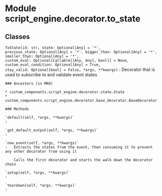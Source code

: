 Module script_engine.decorator.to_state
=======================================

Classes
-------

`ToState(id: str, state: Optional[Any] = '*', previous_state: Optional[Any] = '*', bigger_than: Optional[Any] = '*', smaller_than: Optional[Any] = '*', custom_eval: Optional[Callable[[Any, Any], bool]] = None, custom_eval_condition: Optional[Any] = True, stay_valid: Optional[bool] = False, *args, **kwargs)`
:   Decorator that is used to subscribe to and validate event states

    ### Ancestors (in MRO)

    * custom_components.script_engine.decorator.state.State
    * custom_components.script_engine.decorator.base_decorator.BaseDecorator

    ### Methods

    `default(self, *args, **kwargs)`
    :

    `get_default_output(self, *args, **kwargs)`
    :

    `new_event(self, *args, **kwargs)`
    :   Extracts the states from the event, then consuming it to prevent any other decorator from using it
        
        Calls the first decorator and starts the walk down the decorator chain

    `setup(self, *args, **kwargs)`
    :

    `teardown(self, *args, **kwargs)`
    :